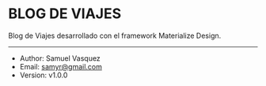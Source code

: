 BLOG DE VIAJES
==============

Blog de Viajes desarrollado con el framework Materialize Design.

--------------------
+ Author: Samuel Vasquez
+ Email: samyr@gmail.com
+ Version: v1.0.0